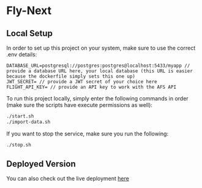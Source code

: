 # Fly-Next

## Local Setup

In order to set up this project on your system, make sure to use the correct .env details:

```env
DATABASE_URL=postgresql://postgres:postgres@localhost:5433/myapp // provide a database URL here, your local database (this URL is easier because the dockerfile simply sets this one up)
JWT_SECRET= // provide a JWT secret of your choice here
FLIGHT_API_KEY= // provide an API key to work with the AFS API
```

To run this project locally, simply enter the following commands in order (make sure the scripts have execute permissions as well):



```bash
./start.sh
./import-data.sh
```

If you want to stop the service, make sure you run the following:

```bash
./stop.sh
```

## Deployed Version

You can also check out the live deployment [here](https://fly-next-group-189.vercel.app)
